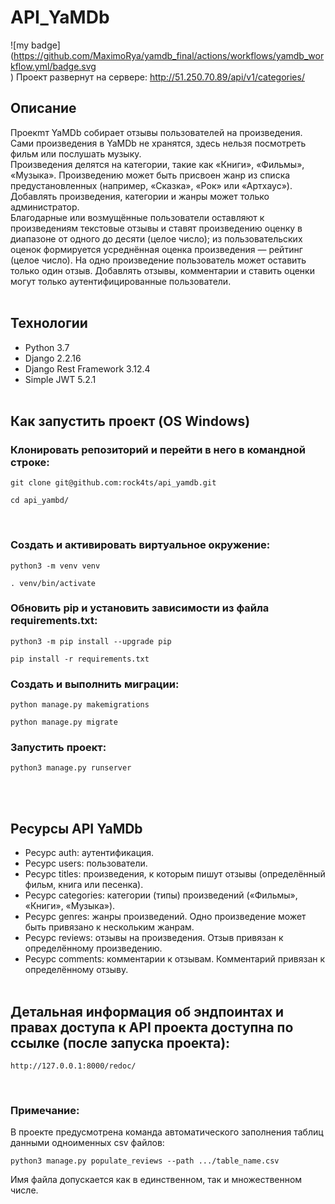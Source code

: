# API_YaMDb
!\[my badge\](https://github.com/MaximoRya/yamdb_final/actions/workflows/yamdb_workflow.yml/badge.svg <br>)
Проект развернут на сервере:
http://51.250.70.89/api/v1/categories/
## Описание
Проекmт  YaMDb собирает отзывы пользователей на произведения. Сами произведения в YaMDb не хранятся, здесь нельзя посмотреть фильм или послушать музыку.<br>
Произведения делятся на категории, такие как «Книги», «Фильмы», «Музыка».
Произведению может быть присвоен жанр из списка предустановленных (например, «Сказка», «Рок» или «Артхаус»). Добавлять произведения, категории и жанры может только администратор.<br>
Благодарные или возмущённые пользователи оставляют к произведениям текстовые отзывы и ставят произведению оценку в диапазоне от одного до десяти (целое число); из пользовательских оценок формируется усреднённая оценка произведения — рейтинг (целое число). На одно произведение пользователь может оставить только один отзыв.
Добавлять отзывы, комментарии и ставить оценки могут только аутентифицированные пользователи.
<br><br>

## Технологии
* Python 3.7
* Django 2.2.16
* Django Rest Framework  3.12.4
* Simple JWT 5.2.1
<br> <br>

## Как запустить проект (OS Windows)
### Клонировать репозиторий и перейти в него в командной строке:
```
git clone git@github.com:rock4ts/api_yamdb.git
```
```
cd api_yambd/
```
​
### Создать и активировать виртуальное окружение:
```
python3 -m venv venv
```
```
. venv/bin/activate
```

### Обновить pip и установить зависимости из файла requirements.txt:
```
python3 -m pip install --upgrade pip
```
```
pip install -r requirements.txt
```

### Cоздать и выполнить миграции:
```
python manage.py makemigrations
```
```
python manage.py migrate
```

### Запустить проект:
```
python3 manage.py runserver
```
<br> <br>

## Ресурсы API YaMDb
- Ресурс auth: аутентификация.
- Ресурс users: пользователи.
- Ресурс titles: произведения, к которым пишут отзывы (определённый фильм, книга или песенка).
- Ресурс categories: категории (типы) произведений («Фильмы», «Книги», «Музыка»).
- Ресурс genres: жанры произведений. Одно произведение может быть привязано к нескольким жанрам.
- Ресурс reviews: отзывы на произведения. Отзыв привязан к определённому произведению.
- Ресурс comments: комментарии к отзывам. Комментарий привязан к определённому отзыву.
<br> <br>

## Детальная информация об эндпоинтах и правах доступа к API проекта доступна по ссылке (после запуска проекта):
```
http://127.0.0.1:8000/redoc/
```
<br>

### Примечание:
В проекте предусмотрена команда автоматического заполнения таблиц данными одноименных csv файлов:
```
python3 manage.py populate_reviews --path .../table_name.csv
```
Имя файла допускается как в единственном, так и множественном числе.
